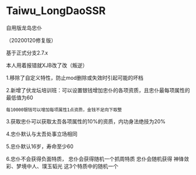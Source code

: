 # Taiwu_LongDaoSSR
自用版龙岛忠仆

（20200120修复版）


基于正式分支2.7.x


本人用着报错就XJB改了改（叛逆）

1.移除了自定义特性，防止mod删除或失效时引起可能的坏档

2.新增了伏龙坛培训班：可以设置银钱增加忠仆的各项资质，且忠仆最每项属性的最低值为60

 `每10000银钱可以增加每项属性1点资质，金钱不足向下取整`


3.获取忠仆可以获取太吾各项属性的10%的资质，内功身法绝技为20%


4.忠仆默认与太吾处事立场相同


5.忠仆默认16岁，寿命至少60

6.忠仆不会获得负面特质，
忠仆会获得随机一个抓周特质
忠仆会随机获得 神锋敛彩、梦境中人、璞玉韬光 这3个特质中的随机一个